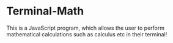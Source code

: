 # Terminal-Math
This is a JavaScript program, which allows the user to perform mathematical calculations such as calculus etc in their terminal!
